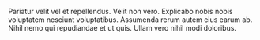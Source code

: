 Pariatur velit vel et repellendus. Velit non vero. Explicabo nobis nobis voluptatem nesciunt voluptatibus. Assumenda rerum autem eius earum ab. Nihil nemo qui repudiandae et ut quis. Ullam vero nihil modi doloribus.
